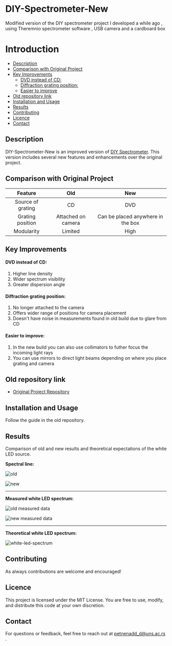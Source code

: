 # DIY-Spectrometer-New
Modified version of the DIY spectrometer project I developed a while ago , using Theremnio spectrometer software , USB camera  and a cardboard box


# Introduction 

- [Description](#description)
- [Comparison with Original Project](#comparison-with-original-project)
- [Key Improvements](#key-improvements)
    - [DVD instead of CD:](#dvd-instead-of-cd)
    - [Diffraction grating position:](#diffraction-grating-position)
    - [Easier to improve](#easier-to-improve)
- [Old repository link](#old-repository-link)
- [Installation and Usage](#installation-and-usage)
- [Results](#results)
- [Contributing](#contributing)
- [Licence](#licence)
- [Contact](#contact)


## Description 

DIY-Spectrometer-New is an improved version of [DIY Spectrometer](https://github.com/Meg4Byte/Spectrometer.git). This version includes several new features and enhancements over the original project.

## Comparison with Original Project
| Feature          |  Old | New |
|:------------------:|:---------------------:|:-------------------:|
|          Source of grating         | CD                   | DVD
|  Grating position| Attached on camera      | Can be placed anywhere in the box          |
| Modularity        | Limited               | High          |

## Key Improvements

#### DVD instead of CD:

1. Higher line density
2. Wider spectrum visibility
3. Greater dispersion angle 
  
#### Diffraction grating position:

1. No longer attached to the camera
2. Offers wider range of positions for camera placement
3. Doesn't have noise in measurements found in old build due to glare from CD 

#### Easier to improve:

1. In the new build you can also use collimators to futher focus the incoming light rays 
2. You can use mirrors to direct light beams depending on where you place grating and camera 

## Old repository link
- [Original Project Repository](https://github.com/Meg4Byte/Spectrometer.git)

## Installation and Usage
Follow the guide in the old repository.

## Results

Comparison of old and new results and theoretical expectations of the white LED source.

**Spectral line:** 

![old](https://github.com/Meg4Byte/DIY-Spectrometer-New-/assets/121357383/38adb49e-6691-43ba-bed9-3e031b8e9524)

![new](https://github.com/Meg4Byte/DIY-Spectrometer-New-/assets/121357383/d1f02eeb-e8e8-4f60-831c-239d41892a71)

---

**Measured white LED spectrum:** 

![old measured data](https://github.com/Meg4Byte/DIY-Spectrometer-New-/assets/121357383/55c19ba6-0c86-44c5-8794-bd4b56a99ab0)

![new measured data](https://github.com/Meg4Byte/DIY-Spectrometer-New-/assets/121357383/f1702a88-d9dd-43d8-b51b-8356228ab706)

---

**Theoretical white LED spectrum:** 

![white-led-spectrum](https://github.com/Meg4Byte/DIY-Spectrometer-New-/assets/121357383/e75204d5-7e33-4690-8b51-88822e3cffdc)


## Contributing

As always contributions are welcome and encouraged! 

## Licence

This project is licensed under the MIT License. You are free to use, modify, and distribute this code at your own discretion.

## Contact 

For questions or feedback, feel free to reach out at petnenadd_d@uns.ac.rs .

